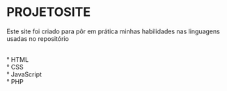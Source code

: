 # PROJETOSITE
<div>
 Este site foi criado para pôr em prática minhas habilidades nas linguagens usadas no repositório
<div><br>
 
° HTML<br>
° CSS<br>
° JavaScript<br>
° PHP<br>
